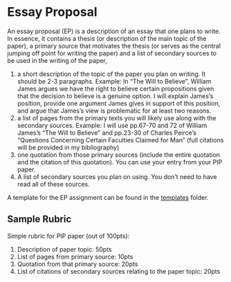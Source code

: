 # Essay Proposal

An essay proposal (EP) is a description of an essay that one plans to write. In essence, it contains a thesis (or description of the main topic of the paper), a primary source that motivates the thesis (or serves as the central jumping off point for writing the paper) and a list of secondary sources to be used in the writing of the paper, 

1. a short description of the topic of the paper you plan on writing. It should be 2-3 paragraphs. Example: In “The Will to Believe”, William James argues we have the right to believe certain propositions given that the decision to believe is a genuine option. I will explain James’s position, provide one argument James gives in support of this position, and argue that James’s view is problematic for at least two reasons. 
2. a list of pages from the primary texts you will likely use along with the secondary sources. Example: I will use pp.67-70 and 72 of William James’s “The Will to Believe” and pp.23-30 of Charles Peirce’s “Questions Concerning Certain Faculties Claimed for Man” (full citations will be provided in my bibliography)
3. one quotation from those primary sources (include the entire quotation and the citation of this quotation). You can use your entry from your PIP paper.
4. A list of secondary sources you plan on using. You don’t need to have read all of these sources.

A template for the EP assignment can be found in the [templates](https://github.com/davidagler/howtowritephilosophy/tree/main/templates) folder.

## Sample Rubric

Simple rubric for PIP paper (out of 100pts):

1. Description of paper topic: 50pts
2. List of pages from primary source: 10pts
3. Quotation from that primary source: 20pts
4. List of citations of secondary sources relating to the paper topic: 20pts